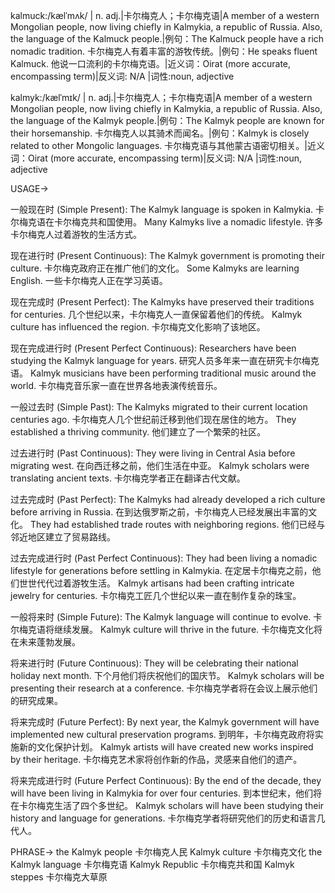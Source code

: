 kalmuck:/kælˈmʌk/ | n. adj.|卡尔梅克人；卡尔梅克语|A member of a western Mongolian people, now living chiefly in Kalmykia, a republic of Russia. Also, the language of the Kalmuck people.|例句：The Kalmuck people have a rich nomadic tradition. 卡尔梅克人有着丰富的游牧传统。|例句：He speaks fluent Kalmuck. 他说一口流利的卡尔梅克语。|近义词：Oirat (more accurate, encompassing term)|反义词: N/A |词性:noun, adjective

kalmyk:/kælˈmɪk/ | n. adj.|卡尔梅克人；卡尔梅克语|A member of a western Mongolian people, now living chiefly in Kalmykia, a republic of Russia. Also, the language of the Kalmyk people.|例句：The Kalmyk people are known for their horsemanship. 卡尔梅克人以其骑术而闻名。|例句：Kalmyk is closely related to other Mongolic languages. 卡尔梅克语与其他蒙古语密切相关。|近义词：Oirat (more accurate, encompassing term)|反义词: N/A |词性:noun, adjective


USAGE->

一般现在时 (Simple Present):
The Kalmyk language is spoken in Kalmykia.  卡尔梅克语在卡尔梅克共和国使用。
Many Kalmyks live a nomadic lifestyle. 许多卡尔梅克人过着游牧的生活方式。


现在进行时 (Present Continuous):
The Kalmyk government is promoting their culture. 卡尔梅克政府正在推广他们的文化。
Some Kalmyks are learning English. 一些卡尔梅克人正在学习英语。


现在完成时 (Present Perfect):
The Kalmyks have preserved their traditions for centuries.  几个世纪以来，卡尔梅克人一直保留着他们的传统。
Kalmyk culture has influenced the region. 卡尔梅克文化影响了该地区。


现在完成进行时 (Present Perfect Continuous):
Researchers have been studying the Kalmyk language for years. 研究人员多年来一直在研究卡尔梅克语。
Kalmyk musicians have been performing traditional music around the world. 卡尔梅克音乐家一直在世界各地表演传统音乐。


一般过去时 (Simple Past):
The Kalmyks migrated to their current location centuries ago.  卡尔梅克人几个世纪前迁移到他们现在居住的地方。
They established a thriving community. 他们建立了一个繁荣的社区。


过去进行时 (Past Continuous):
They were living in Central Asia before migrating west.  在向西迁移之前，他们生活在中亚。
Kalmyk scholars were translating ancient texts. 卡尔梅克学者正在翻译古代文献。


过去完成时 (Past Perfect):
The Kalmyks had already developed a rich culture before arriving in Russia.  在到达俄罗斯之前，卡尔梅克人已经发展出丰富的文化。
They had established trade routes with neighboring regions.  他们已经与邻近地区建立了贸易路线。


过去完成进行时 (Past Perfect Continuous):
They had been living a nomadic lifestyle for generations before settling in Kalmykia. 在定居卡尔梅克之前，他们世世代代过着游牧生活。
Kalmyk artisans had been crafting intricate jewelry for centuries.  卡尔梅克工匠几个世纪以来一直在制作复杂的珠宝。


一般将来时 (Simple Future):
The Kalmyk language will continue to evolve. 卡尔梅克语将继续发展。
Kalmyk culture will thrive in the future. 卡尔梅克文化将在未来蓬勃发展。


将来进行时 (Future Continuous):
They will be celebrating their national holiday next month. 下个月他们将庆祝他们的国庆节。
Kalmyk scholars will be presenting their research at a conference. 卡尔梅克学者将在会议上展示他们的研究成果。


将来完成时 (Future Perfect):
By next year, the Kalmyk government will have implemented new cultural preservation programs. 到明年，卡尔梅克政府将实施新的文化保护计划。
Kalmyk artists will have created new works inspired by their heritage. 卡尔梅克艺术家将创作新的作品，灵感来自他们的遗产。


将来完成进行时 (Future Perfect Continuous):
By the end of the decade, they will have been living in Kalmykia for over four centuries. 到本世纪末，他们将在卡尔梅克生活了四个多世纪。
Kalmyk scholars will have been studying their history and language for generations.  卡尔梅克学者将研究他们的历史和语言几代人。


PHRASE->
the Kalmyk people  卡尔梅克人民
Kalmyk culture  卡尔梅克文化
the Kalmyk language  卡尔梅克语
Kalmyk Republic 卡尔梅克共和国
Kalmyk steppes 卡尔梅克大草原

